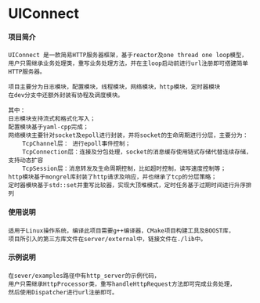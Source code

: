 # UIConnect

#### 项目简介

    UIConnect 是一款简易HTTP服务器框架，基于reactor及one thread one loop模型，
    用户只需继承业务处理类，重写业务处理方法，并在主loop启动前进行url注册即可搭建简单HTTP服务器。

    项目主要分为日志模块，配置模块，线程模块，网络模块，http模块，定时器模块
    在dev分支中还额外封装有协程及调度模块。

    其中：
    日志模块支持流式和格式化写入；
    配置模块基于yaml-cpp完成；
    网络模块主要针对socket及epoll进行封装，并将socket的生命周期进行分层，主要分为：
        TcpChannel层： 进行epoll事件控制；
        TcpConnection层：连接及分包处理，socket的消息缓存使用链式存储代替连续存储，支持动态扩容
        TcpSession层：消息转发及生命周期控制，比如超时控制，读写速度控制等；
    http模块基于mongrel库封装了http请求及响应，并也继承了tcp的分层策略；
    定时器模块基于std::set并重写比较器，实现大顶堆模式，定时任务基于过期时间进行升序排列

#### 使用说明
    适用于Linux操作系统，编译此项目需要g++编译器，CMake项目构建工具及BOOST库，
    项目所引入的第三方库文件在server/external中，链接文件在./lib中。

#### 示例说明
    在sever/examples路径中有http_server的示例代码，
    用户只需继承HttpProcessor类，重写handleHttpRequest方法即可完成业务处理，
    然后使用Dispatcher进行url注册即可。
